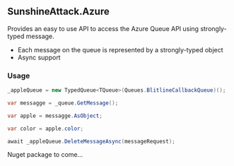 SunshineAttack.Azure
----------------------------

Provides an easy to use API to access the Azure Queue API using strongly-typed message.

* Each message on the queue is represented by a strongly-typed object
* Async support


### Usage
```csharp
_appleQueue = new TypedQueue<TQueue>(Queues.BlitlineCallbackQueue)();

var messagge = _queue.GetMessage();

var apple = messagge.AsObject;

var color = apple.color;

await _appleQueue.DeleteMessageAsync(messageRequest);
```


Nuget package to come...

	


